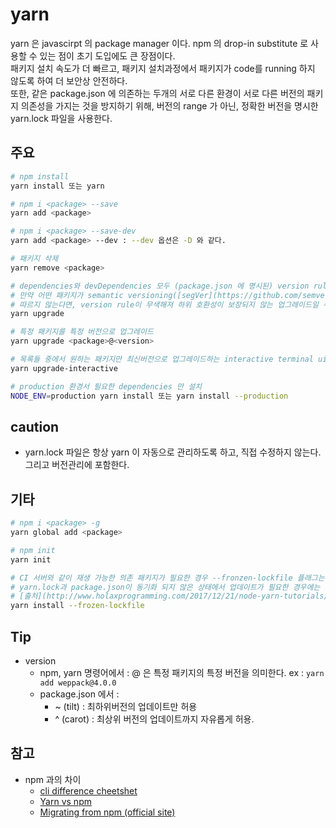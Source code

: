 # yarn
yarn 은 javascirpt 의 package manager 이다. npm 의 drop-in substitute 로 사용할 수 있는 점이 초기 도입에도 큰 장점이다.  
패키지 설치 속도가 더 빠르고, 패키지 설치과정에서 패키지가 code를 running 하지 않도록 하여 더 보안상 안전하다.  
또한, 같은 package.json 에 의존하는 두개의 서로 다른 환경이 서로 다른 버전의 패키지 의존성을 가지는 것을 방지하기 위해, 버전의 range 가 아닌, 정확한 버전을 명시한 yarn.lock 파일을 사용한다. 

## 주요
```bash
# npm install
yarn install 또는 yarn

# npm i <package> --save
yarn add <package>

# npm i <package> --save-dev
yarn add <package> --dev : --dev 옵션은 -D 와 같다.

# 패키지 삭제
yarn remove <package>

# dependencies와 devDependencies 모두 (package.json 에 명시된) version rule 에 따라 최신 버전으로 업그레이드.
# 만약 어떤 패키지가 semantic versioning([segVer](https://github.com/semver/semver/blob/master/semver.md))를 
# 따르지 않는다면, version rule이 무색해져 하위 호환성이 보장되지 않는 업그레이드일 수도 있다.  
yarn upgrade

# 특정 패키지를 특정 버전으로 업그레이드 
yarn upgrade <package>@<version>

# 목록들 중에서 원하는 패키지만 최신버전으로 업그레이드하는 interactive terminal ui 를 제공한다. 
yarn upgrade-interactive

# production 환경서 필요한 dependencies 만 설치
NODE_ENV=production yarn install 또는 yarn install --production
```

## caution
* yarn.lock 파일은 항상 yarn 이 자동으로 관리하도록 하고, 직접 수정하지 않는다. 그리고 버전관리에 포함한다. 

## 기타
```bash
# npm i <package> -g
yarn global add <package>

# npm init
yarn init

# CI 서버와 같이 재생 가능한 의존 패키지가 필요한 경우 --fronzen-lockfile 플래그는 유용합니다. 
# yarn.lock과 package.json이 동기화 되지 않은 상태에서 업데이트가 필요한 경우에는 설치를 실패하고 yarn.lock을 생성하지 않습니다. 
# [출처](http://www.holaxprogramming.com/2017/12/21/node-yarn-tutorials/)
yarn install --frozen-lockfile
```

## Tip
* version
  * npm, yarn 명령어에서 : <package>@<version> 은 특정 패키지의 특정 버전을 의미한다. ex : `yarn add weppack@4.0.0`
  * package.json 에서 : 
    * ~ (tilt) : 최하위버전의 업데이트만 허용  
    * ^ (carot) : 최상위 버전의 업데이트까지 자유롭게 허용.

## 참고
* npm 과의 차이 
  * [cli difference cheetshet](https://shift.infinite.red/npm-vs-yarn-cheat-sheet-8755b092e5cc)
  * [Yarn vs npm](https://www.sitepoint.com/yarn-vs-npm/)
  * [Migrating from npm (official site) ](https://yarnpkg.com/en/docs/migrating-from-npm)
